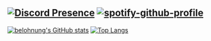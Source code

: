 [![Discord Presence](https://lanyard-profile-readme.vercel.app/api/396086395652800513)](https://discord.com/users/396086395652800513)
[![spotify-github-profile](https://spotify-github-profile.vercel.app/api/view?uid=hitzlikeulla&cover_image=true&theme=novatorem)](https://github.com/kittinan/spotify-github-profile)
-------
[![belohnung's GitHub stats](https://github-readme-stats.vercel.app/api?username=belohnung&theme=dark&show_icons=true)](https://github.com/anuraghazra/github-readme-stats)
[![Top Langs](https://github-readme-stats.vercel.app/api/top-langs/?username=belohnung&theme=dark&show_icons=true)](https://github.com/anuraghazra/github-readme-stats)
